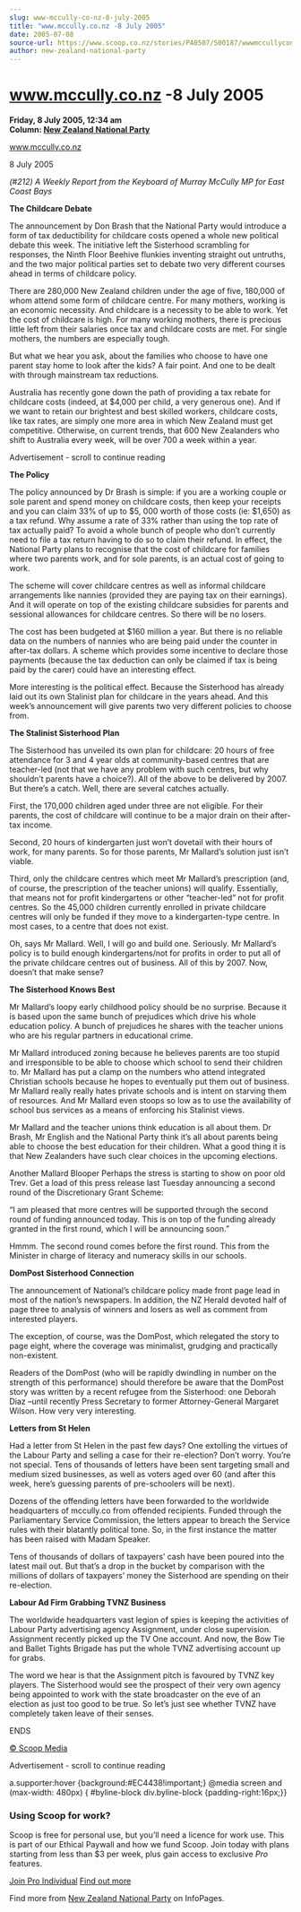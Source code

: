 ```yaml
---
slug: www-mccully-co-nz-8-july-2005
title: "www.mccully.co.nz -8 July 2005"
date: 2005-07-08
source-url: https://www.scoop.co.nz/stories/PA0507/S00187/wwwmccullyconz-8-july-2005.htm
author: new-zealand-national-party
---
```

www.mccully.co.nz -8 July 2005
==============================

**Friday, 8 July 2005, 12:34 am**  
**Column: [New Zealand National Party](https://info.scoop.co.nz/New_Zealand_National_Party)**

www.mccully.co.nz

8 July 2005

_(#212) A Weekly Report from the Keyboard of Murray McCully MP for East Coast Bays_

**The Childcare Debate**

The announcement by Don Brash that the National Party would introduce a form of tax deductibility for childcare costs opened a whole new political debate this week. The initiative left the Sisterhood scrambling for responses, the Ninth Floor Beehive flunkies inventing straight out untruths, and the two major political parties set to debate two very different courses ahead in terms of childcare policy.

There are 280,000 New Zealand children under the age of five, 180,000 of whom attend some form of childcare centre. For many mothers, working is an economic necessity. And childcare is a necessity to be able to work. Yet the cost of childcare is high. For many working mothers, there is precious little left from their salaries once tax and childcare costs are met. For single mothers, the numbers are especially tough.

But what we hear you ask, about the families who choose to have one parent stay home to look after the kids? A fair point. And one to be dealt with through mainstream tax reductions.

Australia has recently gone down the path of providing a tax rebate for childcare costs (indeed, at $4,000 per child, a very generous one). And if we want to retain our brightest and best skilled workers, childcare costs, like tax rates, are simply one more area in which New Zealand must get competitive. Otherwise, on current trends, that 600 New Zealanders who shift to Australia every week, will be over 700 a week within a year.

Advertisement - scroll to continue reading





**The Policy**

The policy announced by Dr Brash is simple: if you are a working couple or sole parent and spend money on childcare costs, then keep your receipts and you can claim 33% of up to $5, 000 worth of those costs (ie: $1,650) as a tax refund. Why assume a rate of 33% rather than using the top rate of tax actually paid? To avoid a whole bunch of people who don’t currently need to file a tax return having to do so to claim their refund. In effect, the National Party plans to recognise that the cost of childcare for families where two parents work, and for sole parents, is an actual cost of going to work.

The scheme will cover childcare centres as well as informal childcare arrangements like nannies (provided they are paying tax on their earnings). And it will operate on top of the existing childcare subsidies for parents and sessional allowances for childcare centres. So there will be no losers.

The cost has been budgeted at $160 million a year. But there is no reliable data on the numbers of nannies who are being paid under the counter in after-tax dollars. A scheme which provides some incentive to declare those payments (because the tax deduction can only be claimed if tax is being paid by the carer) could have an interesting effect.

More interesting is the political effect. Because the Sisterhood has already laid out its own Stalinist plan for childcare in the years ahead. And this week’s announcement will give parents two very different policies to choose from.

**The Stalinist Sisterhood Plan**

The Sisterhood has unveiled its own plan for childcare: 20 hours of free attendance for 3 and 4 year olds at community-based centres that are teacher-led (not that we have any problem with such centres, but why shouldn’t parents have a choice?). All of the above to be delivered by 2007. But there’s a catch. Well, there are several catches actually.

First, the 170,000 children aged under three are not eligible. For their parents, the cost of childcare will continue to be a major drain on their after-tax income.

Second, 20 hours of kindergarten just won’t dovetail with their hours of work, for many parents. So for those parents, Mr Mallard’s solution just isn’t viable.

Third, only the childcare centres which meet Mr Mallard’s prescription (and, of course, the prescription of the teacher unions) will qualify. Essentially, that means not for profit kindergartens or other “teacher-led” not for profit centres. So the 45,000 children currently enrolled in private childcare centres will only be funded if they move to a kindergarten-type centre. In most cases, to a centre that does not exist.

Oh, says Mr Mallard. Well, I will go and build one. Seriously. Mr Mallard’s policy is to build enough kindergartens/not for profits in order to put all of the private childcare centres out of business. All of this by 2007. Now, doesn’t that make sense?

**The Sisterhood Knows Best**

Mr Mallard’s loopy early childhood policy should be no surprise. Because it is based upon the same bunch of prejudices which drive his whole education policy. A bunch of prejudices he shares with the teacher unions who are his regular partners in educational crime.

Mr Mallard introduced zoning because he believes parents are too stupid and irresponsible to be able to choose which school to send their children to. Mr Mallard has put a clamp on the numbers who attend integrated Christian schools because he hopes to eventually put them out of business. Mr Mallard really really hates private schools and is intent on starving them of resources. And Mr Mallard even stoops so low as to use the availability of school bus services as a means of enforcing his Stalinist views.

Mr Mallard and the teacher unions think education is all about them. Dr Brash, Mr English and the National Party think it’s all about parents being able to choose the best education for their children. What a good thing it is that New Zealanders have such clear choices in the upcoming elections.

Another Mallard Blooper Perhaps the stress is starting to show on poor old Trev. Get a load of this press release last Tuesday announcing a second round of the Discretionary Grant Scheme:

“I am pleased that more centres will be supported through the second round of funding announced today. This is on top of the funding already granted in the first round, which I will be announcing soon.”

Hmmm. The second round comes before the first round. This from the Minister in charge of literacy and numeracy skills in our schools.

**DomPost Sisterhood Connection**

The announcement of National’s childcare policy made front page lead in most of the nation’s newspapers. In addition, the NZ Herald devoted half of page three to analysis of winners and losers as well as comment from interested players.

The exception, of course, was the DomPost, which relegated the story to page eight, where the coverage was minimalist, grudging and practically non-existent.

Readers of the DomPost (who will be rapidly dwindling in number on the strength of this performance) should therefore be aware that the DomPost story was written by a recent refugee from the Sisterhood: one Deborah Diaz –until recently Press Secretary to former Attorney-General Margaret Wilson. How very very interesting.

**Letters from St Helen**

Had a letter from St Helen in the past few days? One extolling the virtues of the Labour Party and selling a case for their re-election? Don’t worry. You’re not special. Tens of thousands of letters have been sent targeting small and medium sized businesses, as well as voters aged over 60 (and after this week, here’s guessing parents of pre-schoolers will be next).

Dozens of the offending letters have been forwarded to the worldwide headquarters of mccully.co from offended recipients. Funded through the Parliamentary Service Commission, the letters appear to breach the Service rules with their blatantly political tone. So, in the first instance the matter has been raised with Madam Speaker.

Tens of thousands of dollars of taxpayers’ cash have been poured into the latest mail out. But that’s a drop in the bucket by comparison with the millions of dollars of taxpayers’ money the Sisterhood are spending on their re-election.

**Labour Ad Firm Grabbing TVNZ Business**

The worldwide headquarters vast legion of spies is keeping the activities of Labour Party advertising agency Assignment, under close supervision. Assignment recently picked up the TV One account. And now, the Bow Tie and Ballet Tights Brigade has put the whole TVNZ advertising account up for grabs.

The word we hear is that the Assignment pitch is favoured by TVNZ key players. The Sisterhood would see the prospect of their very own agency being appointed to work with the state broadcaster on the eve of an election as just too good to be true. So let’s just see whether TVNZ have completely taken leave of their senses.

ENDS

[© Scoop Media](http://www.scoop.co.nz/about/terms.html)  

Advertisement - scroll to continue reading



a.supporter:hover {background:#EC4438!important;} @media screen and (max-width: 480px) { #byline-block div.byline-block {padding-right:16px;}}

### Using Scoop for work?

Scoop is free for personal use, but you’ll need a licence for work use. This is part of our Ethical Paywall and how we fund Scoop. Join today with plans starting from less than $3 per week, plus gain access to exclusive _Pro_ features.  
  
[Join Pro Individual](https://pro.scoop.co.nz/Individual/?from=ProIn24) [Find out more](https://pro.scoop.co.nz/using-scoop-for-work/?from=ProIn24)

Find more from [New Zealand National Party](https://info.scoop.co.nz/New_Zealand_National_Party) on InfoPages.